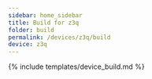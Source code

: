 ```yaml
---
sidebar: home_sidebar
title: Build for z3q
folder: build
permalink: /devices/z3q/build
device: z3q
---
```

{% include templates/device_build.md %}
